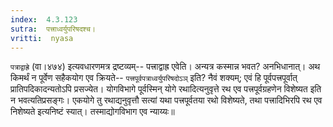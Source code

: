 ```yaml
---
index:  4.3.123
sutra:  पत्त्राध्वर्युपरिषदश्च।
vritti:  nyasa
---
```


`पत्राद्वाह्रे` (वा।४७४) इत्यवधारणमत्र द्रष्टव्यम्-- पत्त्राद्वाह्र एवेति। अन्यत्र कस्मान्न भवत? अनभिधानात्। अथ किमर्थं न पूर्वेण सहैकयोग एव क्रियते-- `पत्त्रपूर्वपत्राध्वर्युपरिषदोऽञ्` इति? नैवं शक्यम्; एवं हि पूर्वपत्त्रपूर्वात् प्रातिपदिकादन्यतोऽपि प्रसज्येत। योगविभागे पूर्वस्मिन् योगे रथादित्यनुवृत्ते रथ एव पत्त्रपूर्वग्रहणेन विशेष्यत इति न भवत्यतिप्रसङ्गः। एकयोगे तु रथाद्यनुवृत्तौ सत्यां यथा पत्त्रपूर्वतया रथो विशेष्यते, तथा पत्त्रादिभिरपि रथ एव निशेष्यते इत्यनिष्टं स्यात्। तस्माद्योगविभाग एव न्याय्यः॥
